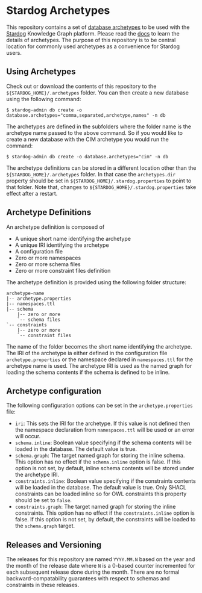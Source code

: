 # Stardog Archetypes

This repository contains a set of [database archetypes](https://www.stardog.com/docs/#_database_archetypes) 
to be used with the [Stardog](http://stardog.com) Knowledge Graph platform. 
Please read the [docs](https://www.stardog.com/docs/#_database_archetypes) to
learn the details of archetypes. The purpose of this repository is to be central
location for commonly used archetypes as a convenience for Stardog users.

## Using Archetypes

Check out or download the contents of this repository to the 
`${STARDOG_HOME}/.archetypes` folder. You can then create a new database using 
the following command:

```
$ stardog-admin db create -o database.archetypes="comma,separated,archetype,names" -n db
```

The archetypes are defined in the subfolders where the folder name is the 
archetype name passed to the above command. So if you would like to create a 
new database with the CIM archetype you would run the command:


```
$ stardog-admin db create -o database.archetypes="cim" -n db
```

The archetype definitions can be stored in a different location other than the 
`${STARDOG_HOME}/.archetypes` folder. In that case the `archetypes.dir` property 
should be set in `${STARDOG_HOME}/.stardog.properties` to point to that folder. 
Note that, changes to `${STARDOG_HOME}/.stardog.properties`  take effect after 
a restart.


## Archetype Definitions

An archetype definition is composed of

* A unique short name identifying the archetype
* A unique IRI identifying the archetype
* A configuration file
* Zero or more namespaces
* Zero or more schema files
* Zero or more constraint files definition

The archetype definition is provided using the following folder structure:

```
archetype-name
|-- archetype.properties
|-- namespaces.ttl
|-- schema
    |-- zero or more 
    `-- schema files
`-- constraints
    |-- zero or more 
    `-- constraint files
```

The name of the folder becomes the short name identifying the archetype. The IRI of the
archetype ia either defined in the configuration file `archetype.properties` or the namespace
declared in `namespaces.ttl` for the archetype name is used. The archetype IRI is used as the
named graph for loading the schema contents if the schema is defined to be inline.

## Archetype configuration

The following configuration options can be set in the `archetype.properties` file:

* `iri`: This sets the IRI for the archetype. If this value is not defined then the namespace
declaration from `namespaces.ttl` will be used or an error will occur.
* `schema.inline`: Boolean value specifying if the schema contents will be loaded in
the database. The default value is true.
* `schema.graph`: The target named graph for storing the inline schema. This option
has no effect if the `schema.inline` option is false. If this option is not set, by default,
inline schema contents will be stored under the archetype IRI.
* `constraints.inline`: Boolean value specifying if the constraints contents will be loaded in
the database. The default value is true. Only SHACL constraints can be loaded inline so for OWL
constraints this property should be set to `false`.
* `constraints.graph`: The target named graph for storing the inline constraints. This option
has no effect if the `constraints.inline` option is false. If this option is not set, by default,
the constraints will be loaded to the `schema.graph` target.

## Releases and Versioning

The releases for this repository are named `YYYY.MM.N` based on the year and the month of the
release date where `N` is a 0-based counter incremented for each subsequent release done during
the month. There are no formal backward-compatability guarantees with respect to schemas and
constraints in these releases.
